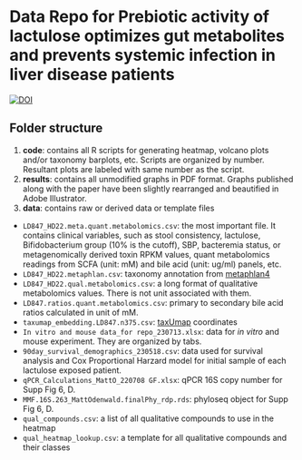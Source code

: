 # Data Repo for Prebiotic activity of lactulose optimizes gut metabolites and prevents systemic infection in liver disease patients

[![DOI](https://zenodo.org/badge/599315752.svg)](https://zenodo.org/badge/latestdoi/599315752)

## Folder structure

1. **code**: contains all R scripts for generating heatmap, volcano plots and/or taxonomy barplots, etc. Scripts are organized by number. Resultant plots are labeled with same number as the script. 
2. **results**: contains all unmodified graphs in PDF format. Graphs published along with the paper have been slightly rearranged and beautified in Adobe Illustrator.
3. **data**: contains raw or derived data or template files
- `LD847_HD22.meta.quant.metabolomics.csv`: the most important file. It contains clinical variables, such as stool consistency, lactulose, Bifidobacterium group (10% is the cutoff), SBP, bacteremia status, or metagenomically derived toxin RPKM values, quant metabolomics readings from SCFA (unit: mM) and bile acid (unit: ug/ml) panels, etc.
- `LD847_HD22.metaphlan.csv`: taxonomy annotation from [metaphlan4](https://github.com/biobakery/MetaPhlAn)
- `LD847_HD22.qual.metabolomics.csv`: a long format of qualitative metabolomics values. There is not unit associated with them.
- `LD847.ratios.quant.metabolomics.csv`: primary to secondary bile acid ratios calculated in unit of mM.
- `taxumap_embedding.LD847.n375.csv`: [taxUmap](https://github.com/jsevo/taxumap) coordinates
- `In vitro and mouse data_for repo_230713.xlsx`: data for *in vitro* and mouse experiment. They are organized by tabs.
- `90day_survival_demographics_230518.csv`: data used for survival analysis and Cox Proportional Harzard model for initial sample of each lactulose exposed patient.
- `qPCR_Calculations_MattO_220708 GF.xlsx`: qPCR 16S copy number for Supp Fig 6, D.
- `MMF.16S.263_MattOdenwald.finalPhy_rdp.rds`: phyloseq object for Supp Fig 6, D. 
- `qual_compounds.csv`: a list of all qualitative compounds to use in the heatmap
- `qual_heatmap_lookup.csv`: a template for all qualitative compounds and their classes


